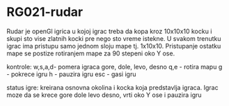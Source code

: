 # RG021-rudar
Rudar
je openGl igrica u kojoj igrac treba da kopa kroz 10x10x10 kocku i skupi
sto vise zlatnih kocki pre nego sto vreme istekne.
U svakom trenutku igrac ima pristupu samo jednom sloju mape tj. 1x10x10.
Pristupanje ostatku mape se postize rotiranjem mape za 90 stepeni oko Y ose.

kontrole:
w,s,a,d- pomera igraca gore, dole, levo, desno
q,e - rotira mapu
g - pokrece igru
h - pauzira igru
esc - gasi igru

status igre:
kreirana osnovna okolina i kocka koja predstavlja igraca.
Igrac moze da se krece gore dole levo desno, vrti oko Y ose
i pauzira igru

